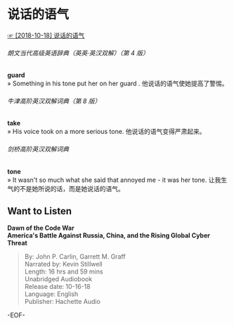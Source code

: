 # 说话的语气  
[☞ [2018-10-18] 说话的语气 ](https://mp.weixin.qq.com/s/jOKalFjm5O8n5lnQrLff2A)    
  
  
###### 朗文当代高级英语辞典（英英·英汉双解）（第 4 版）  
**guard**  
» Something in his tone put her on her guard . 他说话的语气使她提高了警惕。  
  
###### 牛津高阶英汉双解词典（第 8 版）  
**take**  
» His voice took on a more serious tone. 他说话的语气变得严肃起来。  
  
###### 剑桥高阶英汉双解词典  
**tone**  
» It wasn't so much what she said that annoyed me - it was her tone. 让我生气的不是她所说的话，而是她说话的语气。  
  
  
## Want to Listen  
**Dawn of the Code War  
America's Battle Against Russia, China, and the Rising Global Cyber Threat**  
>By: John P. Carlin, Garrett M. Graff  
Narrated by: Kevin Stillwell  
Length: 16 hrs and 59 mins  
Unabridged Audiobook  
Release date: 10-16-18  
Language: English  
Publisher: Hachette Audio  
  
-EOF-  
